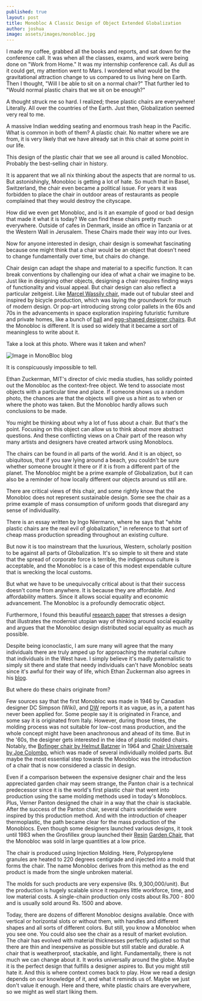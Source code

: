 ```yaml
---
published: true
layout: post
title: Monobloc A Classic Design of Object Extended Globalization
author: joshua
image: assets/images/monobloc.jpg
---
```

I made my coffee, grabbed all the books and reports, and sat down for the conference call. It was when all the classes, exams, and work were being done on "Work from Home." It was my internship conference call. As dull as it could get, my attention went to Mars. I wondered what would be the gravitational attraction change to us compared to us living here on Earth. Then I thought, "Will I be able to sit on a normal chair?" That further led to "Would normal plastic chairs that we sit on be enough?"


A thought struck me so hard. I realized; these plastic chairs are everywhere! Literally. All over the countries of the Earth. Just then, Globalization seemed very real to me.

A massive Indian wedding seating and enormous trash heap in the Pacific. What is common in both of them? A plastic chair. No matter where we are from, it is very likely that we have already sat in this chair at some point in our life.

This design of the plastic chair that we see all around is called Monobloc. Probably the best-selling chair in history.

It is apparent that we all nix thinking about the aspects that are normal to us.
But astonishingly, Monobloc is getting a lot of hate. So much that in Basel, Switzerland, the chair even became a political issue. For years it was forbidden to place the chair in outdoor areas of restaurants as people complained that they would destroy the cityscape.

How did we even get Monobloc, and is it an example of good or bad design that made it what it is today?
We can find these chairs pretty much everywhere. Outside of cafes in Denmark, inside an office in Tanzania or at the Western Wall in Jerusalem. These Chairs made their way into our lives.

Now for anyone interested in design, chair design is somewhat fascinating because one might think that a chair would be an object that doesn't need to change fundamentally over time, but chairs do change.

Chair design can adapt the shape and material to a specific function. It can break conventions by challenging our idea of what a chair we imagine to be. Just like in designing other objects, designing a chair requires finding ways of functionality and visual appeal. But chair design can also reflect a particular zeitgeist. Like [Marcel Wassily chair](https://www.knoll.com/product/wassily-chair-gold), made out of tubular steel and inspired by bicycle production, which was laying the groundwork for much of modern design. Or pop-art introducing strong color pallets in the 60s and 70s in the advancements in space exploration inspiring futuristic furniture and private homes, like a bunch of [ball](https://en.wikipedia.org/wiki/Ball_Chair) and [egg-shaped designer chairs](https://www.elledecor.com/shopping/furniture/a14443746/egg-chair-history/). But the Monobloc is different. It is used so widely that it became a sort of meaningless to write about it.


Take a look at this photo. Where was it taken and when?


![Image in MonoBloc blog](https://images.unsplash.com/photo-1562785056-8201091fae25?ixlib=rb-1.2.1&amp;ixid=eyJhcHBfaWQiOjEyMDd9&amp;auto=format&amp;fit=crop&amp;w=1000&amp;q=80)

It is conspicuously impossible to tell.

Ethan Zuckerman, MIT's director of civic media studies, has solidly pointed out the Monobloc as the context-free object. We tend to associate most objects with a particular time and place. If someone shows us a random photo, the chances are that the objects will give us a hint as to when or where the photo was taken. But the Monobloc hardly allows such conclusions to be made.

You might be thinking about why a lot of fuss about a chair. But that's the point. Focusing on this object can allow us to think about more abstract questions. And these conflicting views on a Chair part of the reason why many artists and designers have created artwork using Monoblocs.

The chairs can be found in all parts of the world. And it is an object, so ubiquitous, that if you saw lying around a beach, you couldn't be sure whether someone brought it there or if it is from a different part of the planet. The Monobloc might be a prime example of Globalization, but it can also be a reminder of how locally different our objects around us still are.

There are critical views of this chair, and some rightly know that the Monobloc does not represent sustainable design. Some see the chair as a prime example of mass consumption of uniform goods that disregard any sense of individuality.

There is an essay written by Ingo Niermann, where he says that "white plastic chairs are the real evil of globalization," in reference to that sort of cheap mass production spreading throughout an existing culture.


But now it is too mainstream that the luxurious, Western, scholarly position to be against all parts of Globalization. It's so simple to sit there and state that the spread of corporate force is terrible, the indigenous culture is acceptable, and the Monobloc is a case of this modest expendable culture that is wrecking the local customs.

But what we have to be unequivocally critical about is that their success doesn't come from anywhere. It is because they are affordable. And affordability matters. Since it allows social equality and economic advancement. The Monobloc is a profoundly democratic object.

Furthermore, I found this beautiful [research paper](http://hfej.hfem.org/wp-content/uploads/2019/12/Paper-8-%40-stephenpoon.pdf) that stresses a design that illustrates the modernist utopian way of thinking around social equality and argues that the Monobloc design distributed social equality as much as possible.

Despite being iconoclastic, I am sure many will agree that the many individuals there are truly amped up for approaching the material culture that individuals in the West have. I simply believe it's madly paternalistic to simply sit there and state that needy individuals can't have Monobloc seats since it's awful for their way of life, which Ethan Zuckerman also agrees in his [blog](http://www.ethanzuckerman.com/blog/2011/04/06/those-white-plastic-chairs-the-monobloc-and-the-context-free-object/).


But where do these chairs originate from?

Few sources say that the first Monobloc was made in 1946 by Canadian designer DC Simpson (Wiki), and [DW](https://www.dw.com/en/the-global-object-the-monobloc/av-17373066) reports it as vague, as in, a patent has never been applied for. Some people say it is originated in France, and some say it is originated from Italy. However, during those times, the molding process was not suitable for low-cost mass production, and the whole concept might have been anachronous and ahead of its time. But in the '60s, the designer gets interested in the idea of plastic molded chairs. Notably, the [Bofinger chair by Helmut Batzner](https://en.wikipedia.org/wiki/Bofinger_chair) in 1964 and [Chair Universale by Joe Colombo](https://www.moma.org/collection/works/2515), which was made of several individually molded parts. But maybe the most essential step towards the Monobloc was the introduction of a chair that is now considered a classic in design.

Even if a comparison between the expensive designer chair and the less appreciated garden chair may seem strange, the Panton chair is a technical predecessor since it is the world's first plastic chair that went into production using the same molding methods used in today's Monoblocs. Plus, Verner Panton designed the chair in a way that the chair is stackable. After the success of the Panton chair, several chairs worldwide were inspired by this production method. And with the introduction of cheaper thermoplastic, the path became clear for the mass production of the Monoblocs. Even though some designers launched various designs, it took until 1983 when the Grosfillex group launched their [Resin](https://www.google.com/search?q=grosfillex%2Bresin%2Bgarden%2Bchair&amp;tbm=isch&amp;ved=2ahUKEwjyqKCzp7npAhVF6zgGHSx2BfYQ2-cCegQIABAA&amp;oq=grosresin%2Bgarden%2Bchair&amp;gs_lcp=CgNpbWcQARgAMgYIABAHEB5QvF5Yj2Rgq21oAHAAeACAAbMBiAH9A5IBAzEuM5gBAKABAaoBC2d3cy13aXotaW1n&amp;sclient=img&amp;ei=gFjAXvLoA8XW4-EPrOyVsA8&amp;bih=706&amp;biw=1536&amp;imgrc=azDP4qvW30vRTM) [Garden Chair](https://www.google.com/search?q=grosfillex%2Bresin%2Bgarden%2Bchair&amp;tbm=isch&amp;ved=2ahUKEwjyqKCzp7npAhVF6zgGHSx2BfYQ2-cCegQIABAA&amp;oq=grosresin%2Bgarden%2Bchair&amp;gs_lcp=CgNpbWcQARgAMgYIABAHEB5QvF5Yj2Rgq21oAHAAeACAAbMBiAH9A5IBAzEuM5gBAKABAaoBC2d3cy13aXotaW1n&amp;sclient=img&amp;ei=gFjAXvLoA8XW4-EPrOyVsA8&amp;bih=706&amp;biw=1536&amp;imgrc=azDP4qvW30vRTM), that the Monobloc was sold in large quantities at a low price.

The chair is produced using Injection Molding. Here, Polypropylene granules are heated to 220 degrees centigrade and injected into a mold that forms the chair. The name Monobloc derives from this method as the end product is made from the single unbroken material.


The molds for such products are very expensive (Rs. 9,300,000/unit). But the production is hugely scalable since it requires little workforce, time, and low material costs. A single-chain production only costs about Rs.700 - 800 and is usually sold around Rs. 1500 and above.

Today, there are dozens of different Monobloc designs available. Once with vertical or horizontal slots or without them, with handles and different shapes and all sorts of different colors. But still, you know a Monobloc when you see one. You could also see the chair as a result of market evolution. The chair has evolved with material thicknesses perfectly adjusted so that there are thin and inexpensive as possible but still stable and durable.
A chair that is weatherproof, stackable, and light. Fundamentally, there is not much we can change about it. It works universally around the globe. Maybe it is the perfect design that fulfills a designer aspires to.
But you might still hate it. And this is where context comes back to play. How we read a design depends on our knowledge of it, and what it reminds us of. Maybe we just don't value it enough. Here and there, white plastic chairs are everywhere, so we might as well start liking them.
